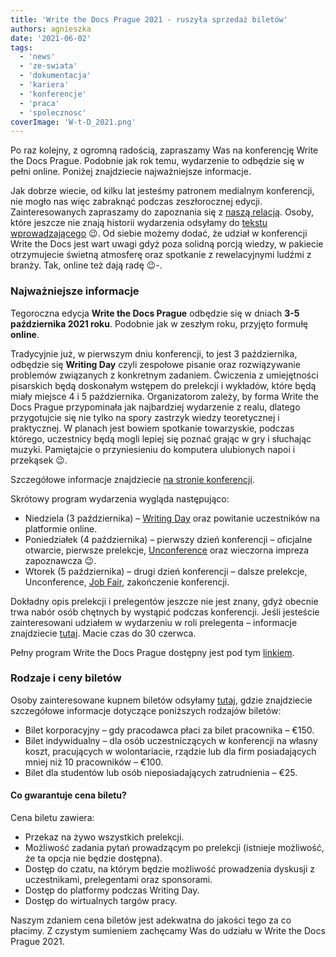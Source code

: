 ```yaml
---
title: 'Write the Docs Prague 2021 - ruszyła sprzedaż biletów'
authors: agnieszka
date: '2021-06-02'
tags:
  - 'news'
  - 'ze-swiata'
  - 'dokumentacja'
  - 'kariera'
  - 'konferencje'
  - 'praca'
  - 'spolecznosc'
coverImage: 'W-t-D_2021.png'
---
```


Po raz kolejny, z ogromną radością, zapraszamy Was na konferencję Write the Docs
Prague. Podobnie jak rok temu, wydarzenie to odbędzie się w pełni online.
Poniżej znajdziecie najważniejsze informacje.

<!--truncate-->

Jak dobrze wiecie, od kilku lat jesteśmy patronem medialnym konferencji, nie
mogło nas więc zabraknąć podczas zeszłorocznej edycji. Zainteresowanych
zapraszamy do zapoznania się z
[naszą relacją](http://techwriter.pl/relacja-z-write-the-docs-prague-2020-online/).
Osoby, które jeszcze nie znają historii wydarzenia odsyłamy do
[tekstu wprowadzającego](http://techwriter.pl/poznajcie-write-the-docs-europe/)
😉. Od siebie możemy dodać, że udział w konferencji Write the Docs jest wart
uwagi gdyż poza solidną porcją wiedzy, w pakiecie otrzymujecie świetną atmosferę
oraz spotkanie z rewelacyjnymi ludźmi z branży. Tak, online też dają radę 😉-.

### **Najważniejsze informacje**

Tegoroczna edycja **Write the Docs Prague** odbędzie się w dniach **3-5
października 2021 roku**. Podobnie jak w zeszłym roku, przyjęto formułę
**online**.

Tradycyjnie już, w pierwszym dniu konferencji, to jest 3 października, odbędzie
się **Writing Day** czyli zespołowe pisanie oraz rozwiązywanie problemów
związanych z konkretnym zadaniem. Ćwiczenia z umiejętności pisarskich będą
doskonałym wstępem do prelekcji i wykładów, które będą miały miejsce 4 i 5
października. Organizatorom zależy, by forma Write the Docs Prague przypominała
jak najbardziej wydarzenie z realu, dlatego przygotujcie się nie tylko na spory
zastrzyk wiedzy teoretycznej i praktycznej. W planach jest bowiem spotkanie
towarzyskie, podczas którego, uczestnicy będą mogli lepiej się poznać grając w
gry i słuchając muzyki. Pamiętajcie o przyniesieniu do komputera ulubionych
napoi i przekąsek 😉.

Szczegółowe informacje znajdziecie
[na stronie konferencji](https://www.writethedocs.org/conf/prague/2021/).

Skrótowy program wydarzenia wygląda następująco:

- Niedziela (3 października) –
  [Writing Day](https://www.writethedocs.org/conf/prague/2021/writing-day/) oraz
  powitanie uczestników na platformie online.
- Poniedziałek (4 października) – pierwszy dzień konferencji – oficjalne
  otwarcie, pierwsze prelekcje,
  [Unconference](https://www.writethedocs.org/conf/prague/2021/unconference/)
  oraz wieczorna impreza zapoznawcza 😉.
- Wtorek (5 października) – drugi dzień konferencji – dalsze prelekcje,
  Unconference,
  [Job Fair](https://www.writethedocs.org/conf/prague/2021/job-fair/),
  zakończenie konferencji.

Dokładny opis prelekcji i prelegentów jeszcze nie jest znany, gdyż obecnie trwa
nabór osób chętnych by wystąpić podczas konferencji. Jeśli jesteście
zainteresowani udziałem w wydarzeniu w roli prelegenta – informacje znajdziecie
[tutaj](https://www.writethedocs.org/conf/prague/2021/cfp/). Macie czas do 30
czerwca.

Pełny program Write the Docs Prague dostępny jest pod tym
[linkiem](https://www.writethedocs.org/conf/prague/2021/schedule/).

### **Rodzaje i ceny biletów**

Osoby zainteresowane kupnem biletów odsyłamy
[tutaj](https://www.writethedocs.org/conf/prague/2021/tickets/), gdzie
znajdziecie szczegółowe informacje dotyczące poniższych rodzajów biletów:

- Bilet korporacyjny – gdy pracodawca płaci za bilet pracownika – €150.
- Bilet indywidualny – dla osób uczestniczących w konferencji na własny koszt,
  pracujących w wolontariacie, rządzie lub dla firm posiadających mniej niż 10
  pracowników – €100.
- Bilet dla studentów lub osób nieposiadających zatrudnienia – €25.

#### **Co gwarantuje cena biletu?**

Cena biletu zawiera:

- Przekaz na żywo wszystkich prelekcji.
- Możliwość zadania pytań prowadzącym po prelekcji (istnieje możliwość, że ta
  opcja nie będzie dostępna).
- Dostęp do czatu, na którym będzie możliwość prowadzenia dyskusji z
  uczestnikami, prelegentami oraz sponsorami.
- Dostęp do platformy podczas Writing Day.
- Dostęp do wirtualnych targów pracy.

Naszym zdaniem cena biletów jest adekwatna do jakości tego za co płacimy. Z
czystym sumieniem zachęcamy Was do udziału w Write the Docs Prague 2021.
